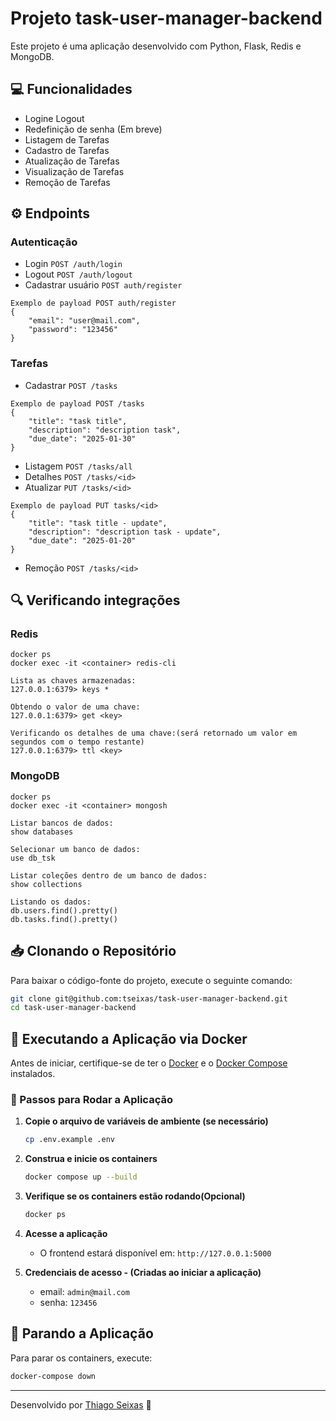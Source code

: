 
# Projeto task-user-manager-backend

Este projeto é uma aplicação desenvolvido com Python, Flask, Redis e MongoDB.

## 💻 Funcionalidades
- Logine Logout
- Redefinição de senha (Em breve)
- Listagem de Tarefas
- Cadastro de Tarefas
- Atualização de Tarefas
- Visualização de Tarefas
- Remoção de Tarefas

## ⚙️ Endpoints
### Autenticação
- Login ```POST /auth/login```
- Logout ```POST /auth/logout```
- Cadastrar usuário ```POST auth/register```
```
Exemplo de payload POST auth/register
{
	"email": "user@mail.com",
	"password": "123456"
}
```

### Tarefas
- Cadastrar ```POST /tasks```
```
Exemplo de payload POST /tasks
{
	"title": "task title",
	"description": "description task",
	"due_date": "2025-01-30"
}
```
- Listagem ```POST /tasks/all```
- Detalhes ```POST /tasks/<id>```
- Atualizar ```PUT /tasks/<id>```
```
Exemplo de payload PUT tasks/<id>
{
	"title": "task title - update",
	"description": "description task - update",
	"due_date": "2025-01-20"
}
```
- Remoção ```POST /tasks/<id>```

## 🔍 Verificando integrações
### Redis
```
docker ps
docker exec -it <container> redis-cli 

Lista as chaves armazenadas:
127.0.0.1:6379> keys *

Obtendo o valor de uma chave:
127.0.0.1:6379> get <key>

Verificando os detalhes de uma chave:(será retornado um valor em segundos com o tempo restante)
127.0.0.1:6379> ttl <key>
```

### MongoDB
```
docker ps
docker exec -it <container> mongosh

Listar bancos de dados:
show databases

Selecionar um banco de dados:
use db_tsk

Listar coleções dentro de um banco de dados:
show collections

Listando os dados:
db.users.find().pretty()
db.tasks.find().pretty()

```

## 📥 Clonando o Repositório

Para baixar o código-fonte do projeto, execute o seguinte comando:

```sh
git clone git@github.com:tseixas/task-user-manager-backend.git
cd task-user-manager-backend
```

## 🐳 Executando a Aplicação via Docker

Antes de iniciar, certifique-se de ter o [Docker](https://www.docker.com/) e o [Docker Compose](https://docs.docker.com/compose/) instalados.

### 🚀 Passos para Rodar a Aplicação

1. **Copie o arquivo de variáveis de ambiente (se necessário)**
   ```sh
   cp .env.example .env
   ```
   
2. **Construa e inicie os containers**
   ```sh
   docker compose up --build
   ```
   
3. **Verifique se os containers estão rodando(Opcional)**
   ```sh
   docker ps
   ```

4. **Acesse a aplicação**
   - O frontend estará disponível em: `http://127.0.0.1:5000`

5. **Credenciais de acesso - (Criadas ao iniciar a aplicação)**
   - email: `admin@mail.com`
   - senha: `123456`

## 🛑 Parando a Aplicação
Para parar os containers, execute:
```sh
docker-compose down
```

---

Desenvolvido por [Thiago Seixas](https://github.com/tseixas) 🚀

